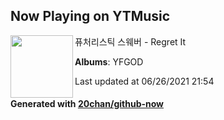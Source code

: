 ## Now Playing on YTMusic

[<img align="left" width="100" src="https://lh3.googleusercontent.com/gLW8V7RZCYl55_q78vp_G6vOmSknnpeJn6Ju-dfNOvMEXKpnAgFzsX4c_2z_MCgyGifwzxzha0yoJhGQ">](https://music.youtube.com/watch?v=jrNHt7QN0ek)

퓨처리스틱 스웨버 - Regret It

**Albums**: YFGOD

Last updated at 06/26/2021 21:54

#### Generated with [20chan/github-now](https://github.com/20chan/github-now)
